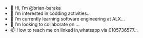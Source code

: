- 👋 Hi, I’m @brian-baraka
- 👀 I’m interested in codding activities...
- 🌱 I’m currently learning software engineering at ALX...
- 💞️ I’m looking to collaborate on ...
- 📫 How to reach me on  linked in,whatsapp via 0105736577...

<!---
brian-baraka/brian-baraka is a ✨ special ✨ repository because its `README.md` (this file) appears on your GitHub profile.
You can click the Preview link to take a look at your changes.
--->

